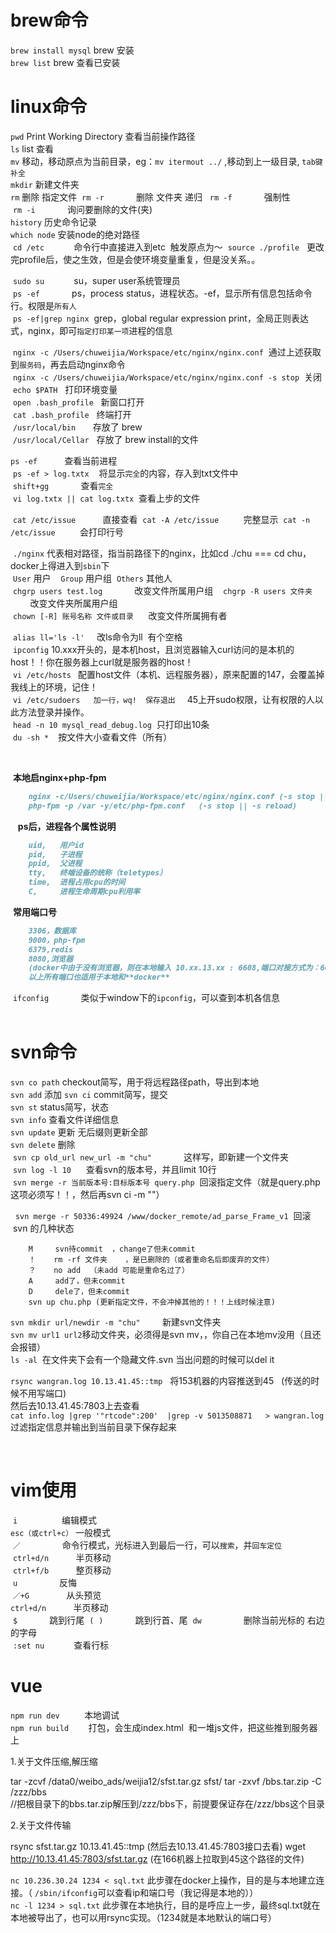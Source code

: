 # brew命令  
  `brew install mysql` brew 安装   
  `brew list`          brew 查看已安装  
  
  
# linux命令  
  `pwd`                Print Working Directory 查看当前操作路径  
  `ls`                 list 查看    
  `mv`                 移动，移动原点为当前目录，eg：`mv itermout ../` ,移动到上一级目录,  `tab键补全`  
  `mkdir`              新建文件夹  
  `rm`                 删除 指定文件 
  `rm -r`              删除 文件夹 递归  
  `rm -f`              强制性  
  `rm -i`              询问要删除的文件(夹)  
  `history`            历史命令记录   
  `which node`         安装node的绝对路径  
  `cd /etc`            命令行中直接进入到etc  触发原点为～
  `source ./profile`   更改完profile后，使之生效，但是会使环境变量重复，但是没关系。。
  
  `sudo su`            su，super user系统管理员    
  `ps -ef`             ps，process status，进程状态。-ef，显示所有信息包括命令行。权限是`所有人`  
  `ps -ef|grep nginx`  grep，global regular expression print，全局正则表达式，nginx，即可`指定打印某一项`进程的信息  
                  
  `nginx -c /Users/chuweijia/Workspace/etc/nginx/nginx.conf`  通过上述获取到`服务码`，再去启动nginx命令  
  `nginx -c /Users/chuweijia/Workspace/etc/nginx/nginx.conf -s stop`  关闭   
  `echo $PATH`   打印环境变量  
  `open .bash_profile`   新窗口打开  
  `cat .bash_profile`    终端打开  
  `/usr/local/bin`       存放了 brew  
  `/usr/local/Cellar`    存放了 brew install的文件  
  
  `ps -ef`               查看当前进程  
  `ps -ef > log.txtx`    将显示`完全`的内容，存入到txt文件中  
  `shift+gg`             查看`完全 `  
  `vi log.txtx || cat log.txtx`  查看上步的文件  
  
  
  `cat /etc/issue`             直接查看
  `cat -A /etc/issue`          完整显示
  `cat -n /etc/issue`          会打印行号
  
  `./nginx` 代表相对路径，指当前路径下的nginx，比如cd ./chu === cd chu，docker上得进入到`sbin`下  
  `User` 用户  
  `Group` 用户组
  `Others` 其他人  
  `chgrp users test.log`             改变文件所属用户组  
  `chgrp -R users 文件夹`             改变文件夹所属用户组  
  `chown [-R] 账号名称 文件或目录`      改变文件所属拥有者  
  
  
  `alias ll='ls -l'`     改ls命令为ll  有个空格    
  `ipconfig`  10.xxx开头的，是本机host，且浏览器输入curl访问的是本机的host！！你在服务器上curl就是服务器的host！  
  `vi /etc/hosts ` 配置host文件（本机、远程服务器），原来配置的147，会覆盖掉我线上的环境，记住！  
  `vi /etc/sudoers   加一行，wq!  保存退出 `   45上开sudo权限，让有权限的人以此方法登录并操作。     
  `head -n 10 mysql_read_debug.log`  只打印出10条  
  `du -sh * `  按文件大小查看文件（所有）  
  
   
  
  
  
  
  
  
   **本地启nginx+php-fpm**  
   
 ```markdown  
     nginx -c/Users/chuweijia/Workspace/etc/nginx/nginx.conf (-s stop || -s reload)
     php-fpm -p /var -y/etc/php-fpm.conf   (-s stop || -s reload)
 ``` 
  
  **ps后，进程各个属性说明**  
  
 ```markdown  
     uid,   用户id
     pid,   子进程  
     ppid,  父进程  
     tty,   终端设备的统称（teletypes）
     time,  进程占用cpu的时间
     C,     进程生命周期cpu利用率
 ```  
 
   **常用端口号**  
  
 ```markdown  
     3306，数据库  
     9000，php-fpm  
     6379,redis  
     8080,浏览器  
     (docker中由于没有浏览器，则在本地输入 10.xx.13.xx : 6608,端口对接方式为：6608->80 即docker启端口6608对接浏览器的80端口)
     以上所有端口也适用于本地和**docker** 
 ```  
  `ifconfig`             类似于window下的`ipconfig`，可以查到本机各信息  
  
  
# svn命令  
  `svn co path`        checkout简写，用于将远程路径path，导出到本地  
  `svn add`            添加
  `svn ci`             commit简写，提交  
  `svn st`             status简写，状态  
  `svn info`           查看文件详细信息  
  `svn update`         更新 无后缀则更新全部  
  `svn delete`         删除    
  `svn cp old_url new_url -m "chu"`              这样写，即新建一个文件夹      
  `svn log -l 10`      查看svn的版本号，并且limit 10行  
  `svn merge -r 当前版本号:目标版本号 query.php`  回滚指定文件（就是query.php这项必须写！！，然后再svn ci -m ""）   
  
   `svn merge -r 50336:49924 /www/docker_remote/ad_parse_Frame_v1`  回滚
  
  svn 的几种状态   
  
      
        M     svn待commit  ，change了但未commit  
        ！    rm -rf 文件夹    ，是已删除的（或者重命名后即废弃的文件）  
        ？    no add  （未add 可能是重命名过了）  
        A     add了，但未commit 
        D     dele了，但未commit  
        svn up chu.php (更新指定文件，不会冲掉其他的！！！上线时候注意)  

           

 `svn mkdir url/newdir -m "chu"`         新建svn文件夹      
 `svn mv url1 url2`移动文件夹，必须得是svn mv，，你自己在本地mv没用（且还会报错）   
 `ls -al`  在文件夹下会有一个隐藏文件.svn 当出问题的时候可以del it  
 
 `rsync wangran.log 10.13.41.45::tmp`    将153机器的内容推送到45   (传送的时候不用写端口)   
 然后去10.13.41.45:7803上去查看  
 `cat info.log |grep '"rtcode":200'  |grep -v 5013508871   > wangran.log` 过滤指定信息并输出到当前目录下保存起来
 
 
 
 
   
   
  
# vim使用  
  `i`                  编辑模式  
  `esc（或ctrl+c）`     一般模式  
  `／`                 命令行模式，光标进入到最后一行，可以`搜索`，并`回车定位`  
  `ctrl+d/n`           半页移动  
  `ctrl+f/b`           整页移动  
  `u`                  反悔   
  `／+G`               从头预览  
  `ctrl+d/n`           半页移动  
  `$`                  跳到行尾
  `(`  `)`             跳到行首、尾
  `dw`                 删除当前光标的 右边的字母  
  `:set nu`            查看行标  
  
  
  
# vue  

`npm run dev`          本地调试  
`npm run build`        打包，会生成index.html  和一堆js文件，把这些推到服务器上  


1.关于文件压缩,解压缩

tar -zcvf /data0/weibo_ads/weijia12/sfst.tar.gz sfst/
tar -zxvf /bbs.tar.zip -C /zzz/bbs    
//把根目录下的bbs.tar.zip解压到/zzz/bbs下，前提要保证存在/zzz/bbs这个目录 


2.关于文件传输

rsync sfst.tar.gz 10.13.41.45::tmp  (然后去10.13.41.45:7803接口去看)
wget http://10.13.41.45:7803/sfst.tar.gz     (在166机器上拉取到45这个路径的文件)


`nc 10.236.30.24 1234 < sql.txt`   此步骤在docker上操作，目的是与本地建立连接。（ `/sbin/ifconfig`可以查看ip和端口号（我记得是本地的））  
`nc -l 1234 > sql.txt`   此步骤在本地执行，目的是呼应上一步，最终sql.txt就在本地被导出了，也可以用rsync实现。（1234就是本地默认的端口号） 

  
  
